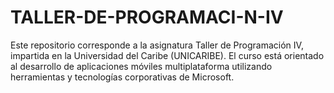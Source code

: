 # TALLER-DE-PROGRAMACI-N-IV
Este repositorio corresponde a la asignatura Taller de Programación IV, impartida en la Universidad del Caribe (UNICARIBE). El curso está orientado al desarrollo de aplicaciones móviles multiplataforma utilizando herramientas y tecnologías corporativas de Microsoft.
